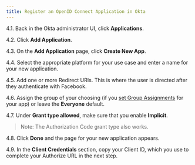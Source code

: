 ```yaml
---
title: Register an OpenID Connect Application in Okta
---
```


4.1. Back in the Okta administrator UI, click **Applications**.

4.2. Click **Add Application**.

4.3. On the **Add Application** page, click **Create New App**.

4.4. Select the appropriate platform for your use case and enter a name for your new application.

4.5. Add one or more Redirect URIs. This is where the user is directed after they authenticate with Facebook.

4.6. Assign the group of your choosing (if you [set Group Assignments](/docs/reference/social-settings/) for your app) or leave the **Everyone** default.

4.7. Under **Grant type allowed**, make sure that you enable **Implicit**. 

> Note: The Authorization Code grant type also works.

4.8. Click **Done** and the page for your new application appears.

4.9. In the **Client Credentials** section, copy your Client ID, which you use to complete your Authorize URL in the next step.

<NextSectionLink/>
